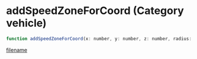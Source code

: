 # addSpeedZoneForCoord (Category vehicle)

```js
function addSpeedZoneForCoord(x: number, y: number, z: number, radius: number, speed: number, p5: boolean): number
```

[filename](addSpeedZoneForCoord_m.md ':include')